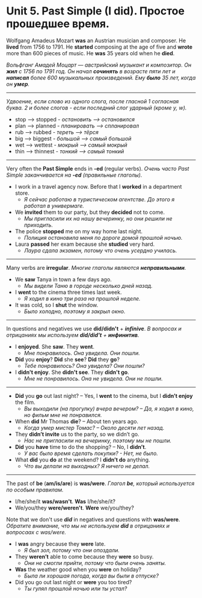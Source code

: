 # Unit 5. Past Simple (I did). Простое прошедшее время.

Wolfgang Amadeus Mozart __was__ an Austrian musician and composer. He __lived__ from 1756 to 1791. He __started__ composing at the age of five and __wrote__ more than 600 pieces of music. He __was__ 35 years old when he __died__. 

*Вольфганг Амадей Моцарт — австрийский музыкант и композитор. Он __жил__ с 1756 по 1791 год. Он начал __сочинять__ в возрасте пяти лет и __написал__ более 600 музыкальных произведений. Ему __было__ 35 лет, когда он __умер__.*

---
*Удвоение, если слово из одного слога, после гласной 1 согласная буква. 2 и более слогов - если последний слог ударный (кроме y, w).*
- stop --> stopped - *остановить --> остановился*
- plan --> planned - *планировать --> спланировал*
- rub --> rubbed - *тереть --> тёрся*
- big --> biggest - *большой --> самый большой*
- wet --> wettest - *мокрый --> самый мокрый*
- thin --> thinnest - *тонкий --> самый тонкий*

---
Very often the __Past Simple__ ends in __-ed__ (regular verbs). *Очень часто Past Simple заканчивается на __-ed__ (правильные глаголы).*
- I work in a travel agency now. Before that I __worked__ in a department store.
    - *Я сейчас работаю в туристическом агентстве. До этого я работал в универмаге.*
- We __invited__ them to our party, but they __decided__ not to come.
    - *Мы пригласили их на нашу вечеринку, но они решили не приходить.*
- The police __stopped__ me on my way home last night.
    - *Полиция остановила меня по дороге домой прошлой ночью.*
- Laura __passed__ her exam because she __studied__ very hard.
    - *Лаура сдала экзамен, потому что очень усердно училась.*

---
Many verbs are __irregular__. *Многие глаголы являются __неправильными__.*
- We __saw__ Tanya in town a few days ago.
    - *Мы видели Таню в городе несколько дней назад.*
- I __went__ to the cinema three times last week.
    - *Я ходил в кино три раза на прошлой неделе.*
- It was cold, so I __shut__ the window.
    - *Было холодно, поэтому я закрыл окно.*

---
In questions and negatives we use __did/didn't__ + __*infinive*__. *В вопросах и отрицаниях мы используем __did/did't__ + __инфинитив__.*
- I __enjoyed__. She __saw__. They __went__.
    - *Мне понравилось. Она увидела. Они пошли.*
- __Did__ you __enjoy__? __Did__ she __see__? __Did__ they __go__?
    - *Тебе понравилось? Она увидела? Они пошли?*
- I __didn't enjoy__. She __didn't see__. They __didn't go__.
    - *Мне не понравилось. Она не увидела. Они не пошли.*

---
- __Did__ you __go__ out last night? – Yes, I __went__ to the cinema, but I __didn’t enjoy__ the film.
    - *Вы выходили (на прогулку) вчера вечером? – Да, я ходил в кино, но фильм мне не понравился.*
- When __did__ Mr Thomas __die__? – About ten years ago.
    - *Когда умер мистер Томас? – Около десяти лет назад.*
- They __didn’t invite__ us to the party, so we didn’t go.
    - *Нас не пригласили на вечеринку, поэтому мы не пошли.*
- __Did__ you __have__ time to do the shopping? – No, I __didn’t__.
    - *У вас было время сделать покупки? - Нет, не было.*
- What __did__ you __do__ at the weekend? I __didn’t do__ anything.
    - *Что вы делали на выходных? Я ничего не делал.*

---
The past of __be__ (__am/is/are__) is __was/were__. *Глагол __be__, который используется по особым правилам.*
- I/he/she/it __was/wasn't__. __Was__ I/he/she/it?
- We/you/they __were/weren't__. __Were__ we/you/they?

Note that we don't use __*did*__ in negatives and questions with __was/were__. *Обратите внимание, что мы не используем __did__ в отрицаниях и вопросаaх с was/were.*
- I __was__ angry because they __were__ late.
    - *Я был зол, потому что они опоздали.*
- They __weren’t__ able to come because they __were__ so busy.
    - *Они не смогли прийти, потому что были очень заняты.*
- __Was__ the weather good when you __were__ on holiday?
    - *Была ли хорошая погода, когда вы были в отпуске?*
- Did you go out last night or __were__ you too tired?
    - *Ты гулял прошлой ночью или ты устал?*